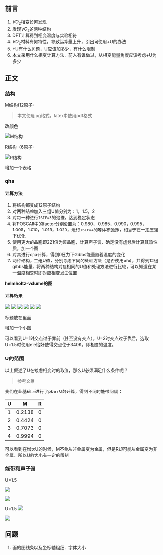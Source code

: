 ## 前言
1. $VO_2$相变如何发现
2. 发现$VO_2$的两种结构
3. DFT计算得到相变温度与实验相符
4. $VO_2$材料有何特性，导致运算量上升，引出可使用+U的办法
5. +U有什么问题，U应该加多少，有什么限制
6. 本文采用什么相变计算方法，前人有谁做过，从相变能量角度应该考虑+U为多少

## 正文
### 结构
M结构(12原子）
> 本文使用jpg格式，latex中使用pdf格式

改颜色

![](D:\repeat_others_work\VO2\M\POSCAR_M.jpg "M结构")

R结构（6原子）

![](D:\repeat_others_work\VO2\R\POSCAR_R.jpg "R结构")

增加一个表格

### qha
#### 计算方法
1. 将结构都变成12原子结构
2. 对两种结构加入三组U值分别为：1，1.5，2
2. 对每一种进行`ISIF=3`的弛豫，达到稳定状态
3. 将POSCAR中的factor分别设置为：0.980， 0.985，0.990，0.995，1.005，1.010，1.015，1.020，进行`ISIF=4`的等体积弛豫，相当于在一定压强下优化
4. 使用更大的晶胞即221倍为超晶胞，计算声子谱，确定没有虚频后计算其热性质，加一个图
5. 对其进行qha计算，得到0压力下Gibbs能量随着温度的变化
6. 两种结构，三组U值，分别考虑不同的处理方法（是否使用efe），共得到12组gibbs能量，将两种结构对应相同的U值和处理方法进行比较，可以知道在某一温度相交时即对应相变发生位置

**helmholtz-volume的图**

#### 计算结果
![](D:\repeat_others_work\VO2\qha\u1.0-ev.jpg)
![](D:\repeat_others_work\VO2\qha\u2.0-ev.jpg)
![](D:\repeat_others_work\VO2\qha\u1.5-ev.jpg)
![](D:\repeat_others_work\VO2\qha\u1.0-efe.jpg)
![](D:\repeat_others_work\VO2\qha\u2.0-efe.jpg)
![](D:\repeat_others_work\VO2\qha\u1.5-efe.jpg)


标题放在里面

增加一个小图

可以看到U=1时交点过于靠前（甚至没有交点），U=2时交点过于靠后，选取U=1.5时使用efe恰好使得交点位于340K，即相变的温度。

### U的范围
以上叙述了U在考虑相变时的取值，那么U必须满足什么条件呢？
> 参考文献

我们在此基础上进行了pbe+U的计算，得到不同的能带间隔：

| U | M      | R        |
|---|--------|----------|
| 1 | 0.2138 | 0  |
| 2 | 0.4424 | 0  |
| 3 | 0.7073 | 0  |
| 4 | 0.9994 | 0  |

可以看到在增大U的时候，M不会从非金属变为金属，但是R却可能从金属变为非金属，所以U的大小有一定的限制

### 能带和声子谱
U=1.5

![](D:\repeat_others_work\VO2\M_phon_band.jpg)

![](D:\repeat_others_work\VO2\R_phon_band.jpg)

U=1.5
![](D:\repeat_others_work\VO2\M_band.jpg)

![](D:\repeat_others_work\VO2\R_band.jpg)

## 问题

1. 画的图线条以及坐标轴粗细，字体大小







